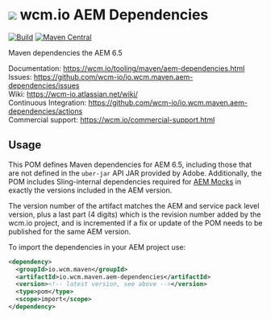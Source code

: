 <img src="https://wcm.io/images/favicon-16@2x.png"/> wcm.io AEM Dependencies
======
[![Build](https://github.com/wcm-io/io.wcm.maven.aem-dependencies/workflows/Build/badge.svg?branch=develop)](https://github.com/wcm-io/io.wcm.maven.aem-dependencies/actions?query=workflow%3ABuild+branch%3Adevelop)
[![Maven Central](https://img.shields.io/maven-central/v/io.wcm.maven/io.wcm.maven.aem-dependencies)](https://repo1.maven.org/maven2/io/wcm/maven/io.wcm.maven.aem-dependencies/)

Maven dependencies the AEM 6.5

Documentation: https://wcm.io/tooling/maven/aem-dependencies.html<br/>
Issues: https://github.com/wcm-io/io.wcm.maven.aem-dependencies/issues<br/>
Wiki: https://wcm-io.atlassian.net/wiki/<br/>
Continuous Integration: https://github.com/wcm-io/io.wcm.maven.aem-dependencies/actions<br/>
Commercial support: https://wcm.io/commercial-support.html


## Usage

This POM defines Maven dependencies for AEM 6.5, including those that are not defined in the `uber-jar` API JAR provided by Adobe. Additionally, the POM includes Sling-internal dependencies required for [AEM Mocks](https://wcm.io/testing/aem-mock/) in exactly the versions included in the AEM version.

The version number of the artifact matches the AEM and service pack level version, plus a last part (4 digits) which is the revision number added by the wcm.io project, and is incremented if a fix or update of the POM needs to be published for the same AEM version.

To import the dependencies in your AEM project use:

```xml
<dependency>
  <groupId>io.wcm.maven</groupId>
  <artifactId>io.wcm.maven.aem-dependencies</artifactId>
  <version><!-- latest version, see above --></version>
  <type>pom</type>
  <scope>import</scope>
</dependency>
```
